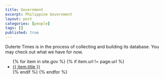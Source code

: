 ```yaml
---
title: Government
excerpt: Philippine Government
layout: post
categories: [people]
tags: []
published: true
---
```


Duterte Times is in the process of collecting and building its database.
You may check out what we have for now.

<ul>
{% for item in site.gov %}
    {% if item.url != page.url %}
    <li>
        <a href="{{ item.url }}">{{ item.title }}</a>
    </li>
    {% endif %}
{% endfor %}
</ul>

